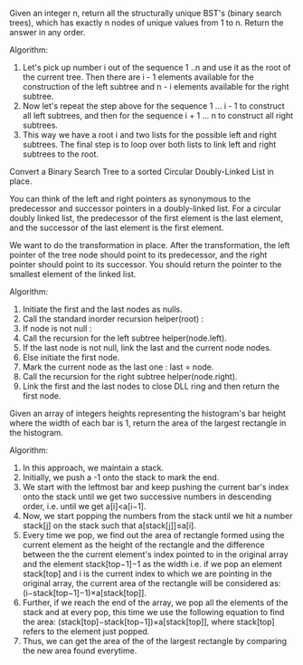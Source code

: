 Given an integer n, return all the structurally unique BST's (binary search trees), which has exactly n nodes of unique values from 1 to n. Return the answer in any order.

Algorithm:
1. Let's pick up number i out of the sequence 1 ..n and use it as the root of the current tree. Then there are i - 1 elements available for the construction of the left subtree and n - i elements available for the right subtree.
2. Now let's repeat the step above for the sequence 1 ... i - 1 to construct all left subtrees, and then for the sequence i + 1 ... n to construct all right subtrees.
3. This way we have a root i and two lists for the possible left and right subtrees. The final step is to loop over both lists to link left and right subtrees to the root.

Convert a Binary Search Tree to a sorted Circular Doubly-Linked List in place.

You can think of the left and right pointers as synonymous to the predecessor and successor pointers in a doubly-linked list. For a circular doubly linked list, the predecessor of the first element is the last element, and the successor of the last element is the first element.

We want to do the transformation in place. After the transformation, the left pointer of the tree node should point to its predecessor, and the right pointer should point to its successor. You should return the pointer to the smallest element of the linked list.

Algorithm:
1. Initiate the first and the last nodes as nulls.
2. Call the standard inorder recursion helper(root) :
3. If node is not null :
4. Call the recursion for the left subtree helper(node.left).
5. If the last node is not null, link the last and the current node nodes.
6. Else initiate the first node.
7. Mark the current node as the last one : last = node.
8. Call the recursion for the right subtree helper(node.right).
9. Link the first and the last nodes to close DLL ring and then return the first node.

Given an array of integers heights representing the histogram's bar height where the width of each bar is 1, return the area of the largest rectangle in the histogram.

Algorithm:
1. In this approach, we maintain a stack.
2. Initially, we push a -1 onto the stack to mark the end.
3. We start with the leftmost bar and keep pushing the current bar's index onto the stack until we get two successive numbers in descending order, i.e. until we get 
a[i]<a[i−1].
4. Now, we start popping the numbers from the stack until we hit a number stack[j] on the stack such that a[stack[j]]≤a[i].
5. Every time we pop, we find out the area of rectangle formed using the current element as the height of the rectangle and the difference between the the current element's index pointed to in the original array and the element stack[top−1]−1 as the width i.e. if we pop an element stack[top] and i is the current index to which we are pointing in the original array, the current area of the rectangle will be considered as: (i−stack[top−1]−1)×a[stack[top]].
6. Further, if we reach the end of the array, we pop all the elements of the stack and at every pop, this time we use the following equation to find the area: (stack[top]−stack[top−1])×a[stack[top]], where stack[top] refers to the element just popped.
7. Thus, we can get the area of the of the largest rectangle by comparing the new area found everytime.

